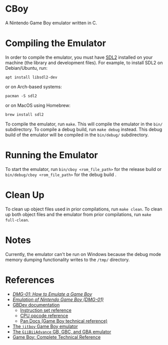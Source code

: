 # CBoy
A Nintendo Game Boy emulator written in C.

# Compiling the Emulator
In order to compile the emulator, you must have [SDL2](https://www.libsdl.org/)
installed on your machine (the library and development files).
For example, to install SDL2 on Debian/Ubuntu, run:

    apt install libsdl2-dev

or on Arch-based systems:

    pacman -S sdl2

or on MacOS using Homebrew:

    brew install sdl2

To compile the emulator, run `make`. This will compile the emulator in
the `bin/` subdirectory. To compile a debug build, run `make debug`
instead. This debug build of the emulator will be compiled in the
`bin/debug/` subdirectory.

# Running the Emulator
To start the emulator, run `bin/cboy <rom_file_path>` for the release
build or `bin/debug/cboy <rom_file_path>` for the debug build .

# Clean Up
To clean up object files used in prior compilations, run `make clean`.
To clean up both object files and the emulator from prior compilations,
run `make full-clean`.

# Notes
Currently, the emulator can't be run on Windows because the debug mode
memory dumping functionality writes to the `/tmp/` directory.

# References
* [*DMG-01: How to Emulate a Game Boy*](https://rylev.github.io/DMG-01/public/book/)
* [*Emulation of Nintendo Game Boy (DMG-01)*](https://raw.githubusercontent.com/Baekalfen/PyBoy/master/PyBoy.pdf)
* [GBDev documentation](https://github.com/gbdev/awesome-gbdev)
    * [Instruction set reference](https://gbdev.io/gb-opcodes/optables/)
    * [CPU opcode reference](https://rgbds.gbdev.io/docs/v0.4.2/gbz80.7)
    * [Pan Docs (Game Boy technical reference)](https://gbdev.io/pandocs/)
* [The `jitboy` Game Boy emulator](https://github.com/sysprog21/jitboy)
* [The `GiiBiiAdvance` GB, GBC, and GBA emulator](https://github.com/AntonioND/giibiiadvance)
* [Game Boy: Complete Technical Reference](https://gekkio.fi/files/gb-docs/gbctr.pdf)
